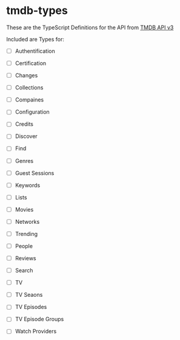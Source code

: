 # tmdb-types

These are the TypeScript Definitions for the API from [TMDB API v3](https://developers.themoviedb.org/3/getting-started/introduction)

Included are Types for:

- [ ] Authentification
- [ ] Certification
- [ ] Changes
- [ ] Collections
- [ ] Compaines
- [ ] Configuration
- [ ] Credits
- [ ] Discover
- [ ] Find
- [ ] Genres
- [ ] Guest Sessions
- [ ] Keywords
- [ ] Lists
- [ ] Movies
- [ ] Networks
- [ ] Trending
- [ ] People
- [ ] Reviews
- [ ] Search
- [ ] TV
- [ ] TV Seaons
- [ ] TV Episodes
- [ ] TV Episode Groups
- [ ] Watch Providers

